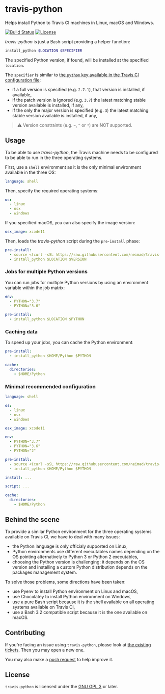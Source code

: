 travis-python
========
Helps install Python to Travis CI machines in Linux, macOS and Windows.

[![Build Status][ci-badge]][ci]
[![License][license-badge]][license]

_travis-python_ is just a Bash script providing a helper function:

```bash
install_python $LOCATION $SPECIFIER
```

The specified Python version, if found, will be installed at the specified
`location`.

The `specifier` is similar to [the `python` key available in the Travis CI configuration file][travis-python-versions]:

 - if a full version is specified (e.g. `2.7.1`), that version is installed, if
   available,
 - if the patch version is ignored (e.g. `3.7`) the latest matching stable
   version available is installed, if any,
 - if the only the major version is specified (e.g. `3`) the latest matching
   stable version available is installed, if any,

> :warning: Version constraints (e.g. `~`, `^` or `*`) are NOT supported.

Usage
-----

To be able to use _travis-python_, the Travis machine needs to be configured
to be able to run in the three operating systems.

First, use a `shell` environment as it is the only minimal environment available
in the three OS:

```yaml
language: shell
```

Then, specify the required operating systems:

```yaml
os:
  - linux
  - osx
  - windows
```

If you specified macOS, you can also specify the image version:

```yaml
osx_image: xcode11
```

Then, loads the _travis-python_ script during the `pre-install` phase:

```yaml
pre-install:
  - source <(curl -sSL https://raw.githubusercontent.com/neimad/travis-python/master/travis-python.bash)
  - install_python $LOCATION $VERSION
```

### Jobs for multiple Python versions

You can run jobs for multiple Python versions by using an environment variable
within the job matrix:

```yaml
env:
  - PYTHON="3.7"
  - PYTHON="3.6"

pre-install:
  - install_python $LOCATION $PYTHON
```

### Caching data

To speed up your jobs, you can cache the Python environment:

```yaml
pre-install:
  - install_python $HOME/Python $PYTHON

cache:
  directories:
    - $HOME/Python
```

### Minimal recommended configuration

```yaml
language: shell

os:
  - linux
  - osx
  - windows

osx_image: xcode11

env:
  - PYTHON="3.7"
  - PYTHON="3.6"
  - PYTHON="2"

pre-install:
  - source <(curl -sSL https://raw.githubusercontent.com/neimad/travis-python/master/travis-python.bash)
  - install_python $HOME/Python $PYTHON

install: ...

script: ...

cache:
  directories:
    - $HOME/Python
```

Behind the scene
----------------

To provide a similar Python environment for the three operating systems
available on Travis CI, we have to deal with many issues:

 - the Python language is only officialy supported on Linux,
 - Python environments use different executables names depending on the OS
   pointing alternatively to Python 3 or Python 2 executables,
 - choosing the Python version is challenging: it depends on the OS version and
   installing a custom Python distribution depends on the packages management
   system.

To solve those problems, some directions have been taken:

 - use Pyenv to install Python environment on Linux and macOS,
 - use Chocolatey to install Python environment on Windows,
 - use a pure Bash script because it is the shell available on all operating
   systems available on Travis CI,
 - use a Bash 3.2 compatible script because it is the one available on macOS.

Contributing
------------

If you're facing an issue using `travis-python`, please look at
[the existing tickets][issues]. Then you may open a new one.

You may also make a [push request][pull-requests] to help improve it.

License
-------

`travis-python` is licensed under the [GNU GPL 3][GPL] or later.

[ci]: https://travis-ci.org/neimad/travis-python
[ci-badge]: https://img.shields.io/travis/neimad/travis-python?style=flat-square
[license]: https://github.com/neimad/travis-python/blob/master/LICENSE.md
[license-badge]: https://img.shields.io/github/license/neimad/travis-python?style=flat-square
[repository]: https://github.com/neimad/travis-python
[issues]: https://github.com/neimad/travis-python/issues
[pull-requests]: https://github.com/neimad/travis-python/pulls
[GPL]: https://www.gnu.org/licenses/gpl.html
[travis-python-versions]: https://docs.travis-ci.com/user/languages/python/#specifying-python-versions
